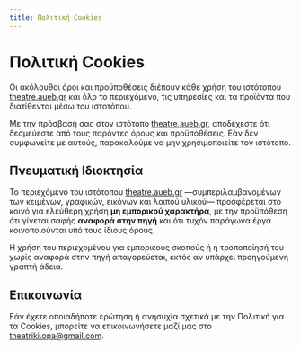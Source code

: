 ```yaml
---
title: Πολιτική Cookies
---
```


# Πολιτική Cookies
Οι ακόλουθοι όροι και προϋποθέσεις διέπουν κάθε χρήση του ιστότοπου [theatre.aueb.gr](https://theater-aueb-gr.vercel.app) και όλο το περιεχόμενο, τις υπηρεσίες και τα προϊόντα που διατίθενται μέσω του ιστοτόπου.

Με την πρόσβασή σας στον ιστότοπο [theatre.aueb.gr](https://theater-aueb-gr.vercel.app), αποδέχεστε ότι δεσμεύεστε από τους παρόντες όρους και προϋποθέσεις. Εάν δεν συμφωνείτε με αυτούς, παρακαλούμε να μην χρησιμοποιείτε τον ιστότοπο.

## Πνευματική Ιδιοκτησία
Το περιεχόμενο του ιστότοπου [theatre.aueb.gr](https://theater-aueb-gr.vercel.app) —συμπεριλαμβανομένων των κειμένων, γραφικών, εικόνων και λοιπού υλικού— προσφέρεται στο κοινό για ελεύθερη χρήση **μη εμπορικού χαρακτήρα**, με την προϋπόθεση ότι γίνεται σαφής **αναφορά στην πηγή** και ότι τυχόν παράγωγα έργα κοινοποιούνται υπό τους ίδιους όρους.

Η χρήση του περιεχομένου για εμπορικούς σκοπούς ή η τροποποίησή του χωρίς αναφορά στην πηγή απαγορεύεται, εκτός αν υπάρχει προηγούμενη γραπτή άδεια.

## Επικοινωνία
Εάν έχετε οποιαδήποτε ερώτηση ή ανησυχία σχετικά με την Πολιτική για τα Cookies, μπορείτε να επικοινωνήσετε μαζί μας στο theatriki.opa@gmail.com.
